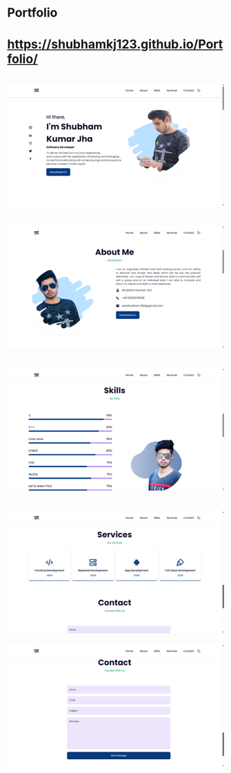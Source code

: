 # Portfolio
https://shubhamkj123.github.io/Portfolio/
==============================================================
![logo](https://github.com/ShubhamKJ123/Portfolio/blob/main/p1.png)
==============================================================
![logo](https://github.com/ShubhamKJ123/Portfolio/blob/main/p2.png)
==============================================================
![logo](https://github.com/ShubhamKJ123/Portfolio/blob/main/p3.png)
==============================================================
![logo](https://github.com/ShubhamKJ123/Portfolio/blob/main/p4.png)
==============================================================
![logo](https://github.com/ShubhamKJ123/Portfolio/blob/main/p5.png)
